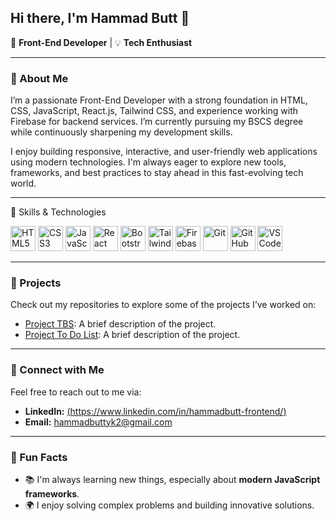 ## Hi there, I'm Hammad Butt 👋
🚀 **Front-End Developer** |  💡 **Tech Enthusiast**


---

### 🔹 About Me

I’m a passionate Front-End Developer with a strong foundation in HTML, CSS, JavaScript, React.js, Tailwind CSS, and experience working with Firebase for backend services. I’m currently pursuing my BSCS degree while continuously sharpening my development skills.

I enjoy building responsive, interactive, and user-friendly web applications using modern technologies. I'm always eager to explore new tools, frameworks, and best practices to stay ahead in this fast-evolving tech world.

---

🔹 Skills & Technologies
<p align="left">
  <!-- HTML -->
  <img src="https://cdn.jsdelivr.net/gh/devicons/devicon/icons/html5/html5-original.svg" alt="HTML5" width="40" height="40"/>
  <!-- CSS -->
  <img src="https://cdn.jsdelivr.net/gh/devicons/devicon/icons/css3/css3-original.svg" alt="CSS3" width="40" height="40"/>
  <!-- JavaScript -->
  <img src="https://cdn.jsdelivr.net/gh/devicons/devicon/icons/javascript/javascript-original.svg" alt="JavaScript" width="40" height="40"/>
  <!-- React -->
  <img src="https://cdn.jsdelivr.net/gh/devicons/devicon/icons/react/react-original.svg" alt="React" width="40" height="40"/>
  <!-- Bootstrap -->
  <img src="https://cdn.jsdelivr.net/gh/devicons/devicon/icons/bootstrap/bootstrap-original.svg" alt="Bootstrap" width="40" height="40"/>
  <!-- Tailwind CSS -->
  <img src="https://upload.wikimedia.org/wikipedia/commons/d/d5/Tailwind_CSS_Logo.svg" alt="Tailwind CSS" width="40" height="40"/>
  <!-- Firebase -->
  <img src="https://www.vectorlogo.zone/logos/firebase/firebase-icon.svg" alt="Firebase" width="40" height="40"/>
  <!-- Git -->
  <img src="https://cdn.jsdelivr.net/gh/devicons/devicon/icons/git/git-original.svg" alt="Git" width="40" height="40"/>
  <!-- GitHub -->
  <img src="https://cdn.jsdelivr.net/gh/devicons/devicon/icons/github/github-original.svg" alt="GitHub" width="40" height="40"/>
  <!-- VS Code -->
  <img src="https://cdn.jsdelivr.net/gh/devicons/devicon/icons/vscode/vscode-original.svg" alt="VS Code" width="40" height="40"/>
</p>



---

### 🔹 Projects

Check out my repositories to explore some of the projects I’ve worked on:

- [Project TBS](https://github.com/Hammad-Butt/TBS-Total-Business-Solutions-Portfolio-): A brief description of the project.
- [Project To Do List](https://github.com/Hammad-Butt/To-Do-list-app): A brief description of the project.

---

### 🔹 Connect with Me

Feel free to reach out to me via:

- **LinkedIn:** [(https://www.linkedin.com/in/hammadbutt-frontend/)
](www.linkedin.com/in/hammadbutt-frontend)
- **Email:** [hammadbuttyk2@gmail.com](mailto:hammadbuttyk2@gmail.com)

---

### 🔹 Fun Facts

- 📚 I'm always learning new things, especially about **modern JavaScript frameworks**.
- 🌍 I enjoy solving complex problems and building innovative solutions.
